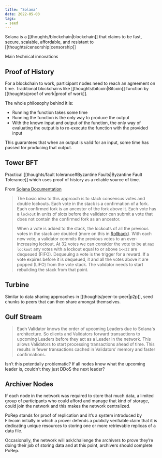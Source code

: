 ```yaml
---
title: "Solana"
date: 2022-05-03
tags:
- seed
---
```


Solana is a [[thoughts/blockchain|blockchain]] that claims to be fast, secure, scalable, affordable, and resistant to [[thoughts/censorship|censorship]]

Main technical innovations

## Proof of History
For a blockchain to work, participant nodes need to reach an agreement on time. Traditional blockchains like [[thoughts/bitcoin|Bitcoin]] function by [[thoughts/proof of work|proof of work]].

The whole philosophy behind it is:

-   Running the function takes some time
-   Running the function is the only way to produce the output
-   With the known input and output of the function, the only way of evaluating the output is to re-execute the function with the provided input

This guarantees that when an output is valid for an input, some time has passed for producing that output.

## Tower BFT
Practical [[thoughts/fault tolerance#Byzantine Faults|Byzantine Fault Tolerance]] which uses proof of history as a reliable source of time.

From [Solana Documentation](https://docs.solana.com/implemented-proposals/tower-bft)

> The basic idea to this approach is to stack consensus votes and double lockouts. Each vote in the stack is a confirmation of a fork. Each confirmed fork is an ancestor of the fork above it. Each vote has a `lockout` in units of slots before the validator can submit a vote that does not contain the confirmed fork as an ancestor.
> 
> When a vote is added to the stack, the lockouts of all the previous votes in the stack are doubled (more on this in [Rollback](https://docs.solana.com/implemented-proposals/tower-bft#Rollback)). With each new vote, a validator commits the previous votes to an ever-increasing lockout. At 32 votes we can consider the vote to be at `max lockout` any votes with a lockout equal to or above `1<<32` are dequeued (FIFO). Dequeuing a vote is the trigger for a reward. If a vote expires before it is dequeued, it and all the votes above it are popped (LIFO) from the vote stack. The validator needs to start rebuilding the stack from that point.

## Turbine
Similar to data sharing approaches in [[thoughts/peer-to-peer|p2p]], seed chunks to peers that can then share amongst themselves.

## Gulf Stream
> Each Validator knows the order of upcoming Leaders due to Solana's architecture. So clients and Validators forward transactions to upcoming Leaders before they act as a Leader in the network. This allows Validators to start processing transactions ahead of time. This results in fewer transactions cached in Validators’ memory and faster confirmations.

Isn't this potentially problematic? If all nodes know what the upcoming leader is, couldn't they just DDoS the next leader?

## Archiver Nodes
If each node in the network was required to store that much data, a limited group of participants who could afford and manage that kind of storage, could join the network and this makes the network centralized.

PoRep stands for proof of replication and it’s a system introduced by Filecoin initially in which a prover defends a publicly verifiable claim that it is dedicating unique resources to storing one or more retrievable replicas of a data file.

Occasionally, the network will ask/challenge the archivers to prove they’re doing their job of storing data and at this point, archivers should complete PoRep.